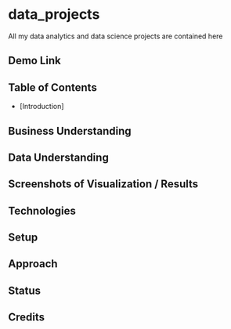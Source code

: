 # data_projects
All my data analytics and data science projects are contained here

## Demo Link

## Table of Contents

- [Introduction]

## Business Understanding

## Data Understanding

## Screenshots of Visualization / Results

## Technologies

## Setup

## Approach

## Status

## Credits
